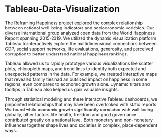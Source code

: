 # Tableau-Data-Visualization
The Reframing Happiness project explored the complex relationship between national well-being indicators and socioeconomic variables. Our diverse international group analyzed open data from the World Happiness Report spanning 2015-2019. We utilized the dynamic visualization platform Tableau to interactively explore the multidimensional connections between GDP, social support networks, life evaluations, generosity, and perceived corruption to better understand national happiness rankings.

Tableau allowed us to rapidly prototype various visualizations like scatter plots, chloropleth maps, and trend lines to identify both expected and unexpected patterns in the data. For example, we created interactive maps that revealed family ties had an outsized impact on happiness in some regions, even compared to economic growth alone. Dynamic filters and tooltips in Tableau also helped us gain valuable insights.

Through statistical modeling and these interactive Tableau dashboards, we pinpointed relationships that may have been overlooked with static reports. We found while economic growth significantly correlated with well-being globally, other factors like health, freedom and good governance contributed greatly on a national level. Both monetary and non-monetary influences together shape lives and societies in complex, place-dependent ways.
